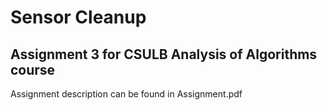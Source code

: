 # Sensor Cleanup
## Assignment 3 for CSULB Analysis of Algorithms course
Assignment description can be found in Assignment.pdf